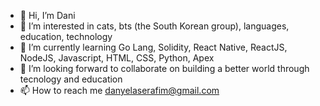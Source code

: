 - 👋 Hi, I’m Dani
- 👀 I’m interested in cats, bts (the South Korean group), languages, education, technology 
- 🌱 I’m currently learning Go Lang, Solidity, React Native, ReactJS, NodeJS, Javascript, HTML, CSS, Python, Apex  
- 💞️ I’m looking forward to collaborate on building a better world through tecnology and education
- 📫 How to reach me danyelaserafim@gmail.com

<!---
daniserafs/daniserafs is a ✨ special ✨ repository because its `README.md` (this file) appears on your GitHub profile.
You can click the Preview link to take a look at your changes.
--->
